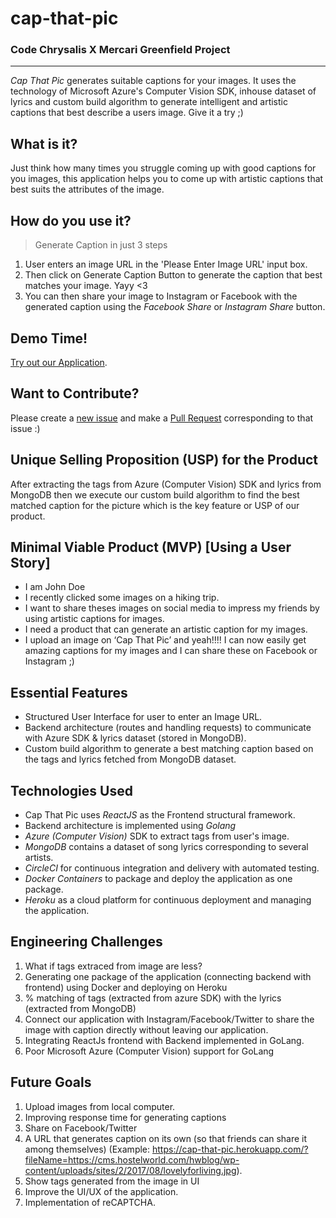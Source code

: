 # cap-that-pic

### Code Chrysalis X Mercari Greenfield Project

---

_Cap That Pic_ generates suitable captions for your images. It uses the technology of Microsoft Azure's Computer Vision SDK, inhouse dataset of lyrics and custom build algorithm to generate intelligent and artistic captions that best describe a users image. Give it a try ;)

## What is it?

Just think how many times you struggle coming up with good captions for you images, this application helps you to come up with artistic captions that best suits the attributes of the image.

## How do you use it?

> Generate Caption in just 3 steps

1. User enters an image URL in the 'Please Enter Image URL' input box.
2. Then click on Generate Caption Button to generate the caption that best matches your image. Yayy <3
3. You can then share your image to Instagram or Facebook with the generated caption using the _Facebook Share_ or _Instagram Share_ button.

## Demo Time!

[Try out our Application](https://cap-that-pic.herokuapp.com/).

## Want to Contribute?

Please create a [new issue](https://github.com/CoolDogee/cap-that-pic/issues) and make a [Pull Request](https://github.com/CoolDogee/cap-that-pic/pulls) corresponding to that issue :)

## Unique Selling Proposition (USP) for the Product

After extracting the tags from Azure (Computer Vision) SDK and lyrics from MongoDB then we execute our custom build algorithm to find the best matched caption for the picture which is the key feature or USP of our product.

## Minimal Viable Product (MVP) [Using a User Story]

- I am John Doe
- I recently clicked some images on a hiking trip.
- I want to share theses images on social media to impress my friends by using artistic captions for images.
- I need a product that can generate an artistic caption for my images.
- I upload an image on ‘Cap That Pic’ and yeah!!!! I can now easily get amazing captions for my images and I can share these on Facebook or Instagram ;)

## Essential Features

- Structured User Interface for user to enter an Image URL.
- Backend architecture (routes and handling requests) to communicate with Azure SDK & lyrics dataset (stored in MongoDB).
- Custom build algorithm to generate a best matching caption based on the tags and lyrics fetched from MongoDB dataset.

## Technologies Used

- Cap That Pic uses _ReactJS_ as the Frontend structural framework.
- Backend architecture is implemented using _Golang_
- _Azure (Computer Vision)_ SDK to extract tags from user's image.
- _MongoDB_ contains a dataset of song lyrics corresponding to several artists.
- _CircleCI_ for continuous integration and delivery with automated testing.
- _Docker Containers_ to package and deploy the application as one package.
- _Heroku_ as a cloud platform for continuous deployment and managing the application.

## Engineering Challenges

1. What if tags extraced from image are less?
2. Generating one package of the application (connecting backend with frontend) using Docker and deploying on Heroku
3. % matching of tags (extracted from azure SDK) with the lyrics (extracted from MongoDB)
4. Connect our application with Instagram/Facebook/Twitter to share the image with caption directly without leaving our application.
5. Integrating ReactJs frontend with Backend implemented in GoLang.
6. Poor Microsoft Azure (Computer Vision) support for GoLang

## Future Goals

1. Upload images from local computer.
2. Improving response time for generating captions
3. Share on Facebook/Twitter
4. A URL that generates caption on its own (so that friends can share it among themselves) (Example: https://cap-that-pic.herokuapp.com/?fileName=https://cms.hostelworld.com/hwblog/wp-content/uploads/sites/2/2017/08/lovelyforliving.jpg).
5. Show tags generated from the image in UI
6. Improve the UI/UX of the application.
7. Implementation of reCAPTCHA.
